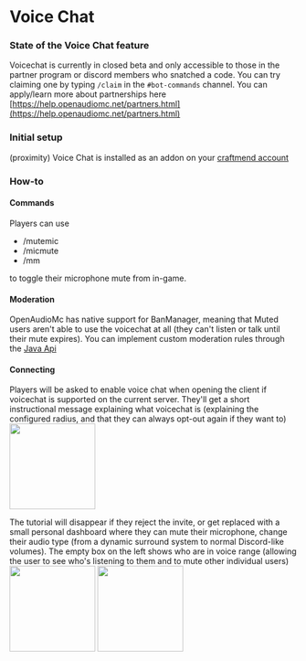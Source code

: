 # Voice Chat

### State of the Voice Chat feature
Voicechat is currently in closed beta and only accessible to those in the partner program or discord members who snatched a code. You can try claiming one by typing `/claim` in the `#bot-commands` channel. 
You can apply/learn more about partnerships here [https://help.openaudiomc.net/partners.html](https://help.openaudiomc.net/partners.html)

### Initial setup
(proximity) Voice Chat is installed as an addon on your [craftmend account](account.md) 

### How-to
#### Commands
Players can use
 - /mutemic
 - /micmute
 - /mm

to toggle their microphone mute from in-game.

#### Moderation
OpenAudioMc has native support for BanManager, meaning that Muted users aren't able to use the voicechat at all (they can't listen or talk until their mute expires).
You can implement custom moderation rules through the [Java Api](java_api.md)

#### Connecting
Players will be asked to enable voice chat when opening the client if voicechat is supported on the current server. They'll get a short instructional message explaining what voicechat is (explaining the configured radius, and that they can always opt-out again if they want to)
<br /><img src="https://i.imgur.com/izW2GLE.png" height="150px" />

The tutorial will disappear if they reject the invite, or get replaced with a small personal dashboard where they can mute their microphone, change their audio type (from a dynamic surround system to normal Discord-like volumes). The empty box on the left shows who are in voice range (allowing the user to see who's listening to them and to mute other individual users)
<br /><img src="https://i.imgur.com/WyPdgov.png" height="150px" />
<img src="https://i.imgur.com/e2aBjiK.png" height="150px" />


